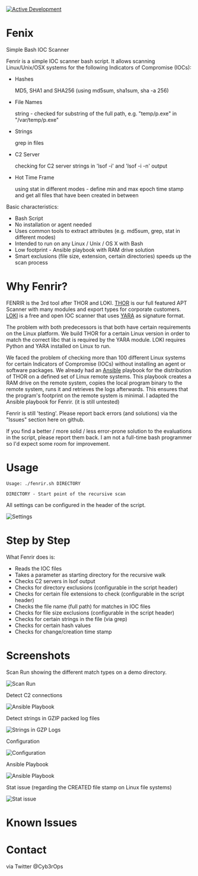 [![Active Development](https://img.shields.io/badge/Maintenance%20Level-Actively%20Developed-brightgreen.svg)](https://gist.github.com/cheerfulstoic/d107229326a01ff0f333a1d3476e068d)

# Fenix
Simple Bash IOC Scanner

Fenrir is a simple IOC scanner bash script. It allows scanning Linux/Unix/OSX systems for the following Indicators of Compromise (IOCs):

- Hashes

   MD5, SHA1 and SHA256 (using md5sum, sha1sum, sha -a 256)

- File Names 

   string - checked for substring of the full path, e.g. "temp/p.exe" in "/var/temp/p.exe"

- Strings

   grep in files
   
- C2 Server
   
   checking for C2 server strings in 'lsof -i' and 'lsof -i -n' output  

- Hot Time Frame

   using stat in different modes - define min and max epoch time stamp and get all files that have been created in between
   
Basic characteristics:
- Bash Script
- No installation or agent needed
- Uses common tools to extract attributes (e.g. md5sum, grep, stat in different modes)
- Intended to run on any Linux / Unix / OS X with Bash
- Low footprint - Ansible playbook with RAM drive solution
- Smart exclusions (file size, extension, certain directories) speeds up the scan process

# Why Fenrir?
FENRIR is the 3rd tool after THOR and LOKI. [THOR](http://www.bsk-consulting.de/apt-scanner-thor/) is our full featured APT Scanner with many modules and export types for corporate customers. [LOKI](https://github.com/Neo23x0/Loki) is a free and open IOC scanner that uses [YARA](https://plusvic.github.io/yara/) as signature format. 

The problem with both predecessors is that both have certain requirements on the Linux platform. We build THOR for a certain Linux version in order to match the correct libc that is required by the YARA module. LOKI requires Python and YARA installed on Linux to run.

We faced the problem of checking more than 100 different Linux systems for certain Indicators of Compromise (IOCs) without installing an agent or software packages. We already had an [Ansible](http://www.ansible.com/) playbook for the distribution of THOR on a defined set of Linux remote systems. This playbook creates a RAM drive on the remote system, copies the local program binary to the remote system, runs it and retrieves the logs afterwards. This ensures that the program's footprint on the remote system is minimal. I adapted the Ansible playbook for Fenrir. (it is still untested)

Fenrir is still 'testing'. Please report back errors (and solutions) via the "Issues" section here on github. 

If you find a better / more solid / less error-prone solution to the evaluations in the script, please report them back. I am not a full-time bash programmer so I'd expect some room for improvement. 

# Usage

```
Usage: ./fenrir.sh DIRECTORY
 
DIRECTORY - Start point of the recursive scan
```

All settings can be configured in the header of the script.

![Settings](./screens/fenrir2.png)

# Step by Step

What Fenrir does is:
- Reads the IOC files
- Takes a parameter as starting directory for the recursive walk
- Checks C2 servers in lsof output
- Checks for directory exclusions (configurable in the script header)
- Checks for certain file extensions to check (configurable in the script header)
- Checks the file name (full path) for matches in IOC files
- Checks for file size exclusions (configurable in the script header)
- Checks for certain strings in the file (via grep)
- Checks for certain hash values 
- Checks for change/creation time stamp 

# Screenshots

Scan Run showing the different match types on a demo directory. 

![Scan Run](./screens/fenrir1.png)

Detect C2 connections

![Ansible Playbook](./screens/fenrir4.png)

Detect strings in GZIP packed log files

![Strings in GZP Logs](./screens/fenrir5.png)

Configuration

![Configuration](./screens/fenrir2.png)

Ansible Playbook

![Ansible Playbook](./screens/fenrir3.png)

Stat issue (regarding the CREATED file stamp on Linux file systems)

![Stat issue](./screens/stat1.png)

# Known Issues

# Contact 

via Twitter @Cyb3rOps
